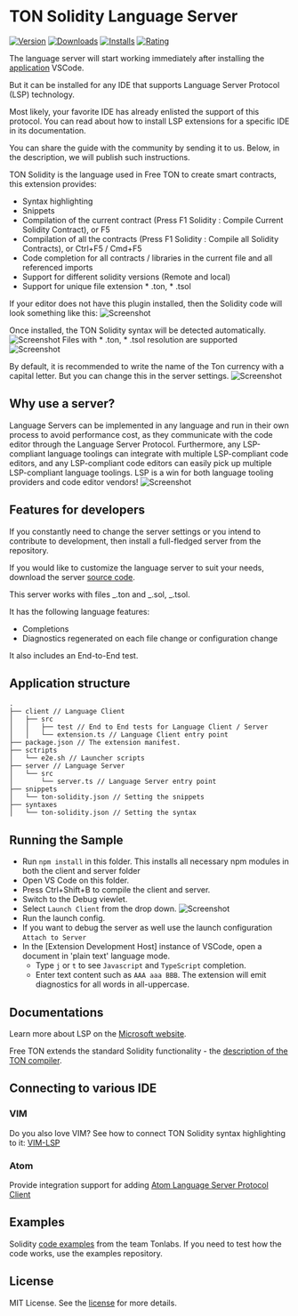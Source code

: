# TON Solidity Language Server

[![Version](https://vsmarketplacebadge.apphb.com/version/Timuchen.ton-solidity-language-server-bundle.svg)](https://marketplace.visualstudio.com/items?itemName=Timuchen.ton-solidity-language-server-bundle) [![Downloads](https://vsmarketplacebadge.apphb.com/downloads/Timuchen.ton-solidity-language-server-bundle.svg)](https://marketplace.visualstudio.com/items?itemName=Timuchen.ton-solidity-language-server-bundle) [![Installs](https://vsmarketplacebadge.apphb.com/installs/Timuchen.ton-solidity-language-server-bundle.svg)](https://marketplace.visualstudio.com/items?itemName=Timuchen.ton-solidity-language-server-bundle) [![Rating](https://vsmarketplacebadge.apphb.com/rating-star/Timuchen.ton-solidity-language-server-bundle.svg)](https://marketplace.visualstudio.com/items?itemName=Timuchen.ton-solidity-language-server-bundle#review-details)

The language server will start working immediately after installing the [application](https://marketplace.visualstudio.com/items?itemName=Timuchen.ton-solidity-language-server-bundle&ssr=false#overview) VSCode.

But it can be installed for any IDE that supports Language Server Protocol (LSP) technology.

Most likely, your favorite IDE has already enlisted the support of this protocol. You can read about how to install LSP extensions for a specific IDE in its documentation.

You can share the guide with the community by sending it to us. Below, in the description, we will publish such instructions.

TON Solidity is the language used in Free TON to create smart contracts, this extension provides:

- Syntax highlighting
- Snippets
- Compilation of the current contract (Press F1 Solidity : Compile Current Solidity Contract), or F5
- Compilation of all the contracts (Press F1 Solidity : Compile all Solidity Contracts), or Ctrl+F5 / Cmd+F5
- Code completion for all contracts / libraries in the current file and all referenced imports
- Support for different solidity versions (Remote and local)
- Support for unique file extension \* .ton, \* .tsol

If your editor does not have this plugin installed, then the Solidity code will look something like this:
![Screenshot](screenshots/1.png)

Once installed, the TON Solidity syntax will be detected automatically.
![Screenshot](screenshots/2.png)
Files with \* .ton, \* .tsol resolution are supported
![Screenshot](screenshots/3.png)

By default, it is recommended to write the name of the Ton currency with a capital letter. But you can change this in the server settings.
![Screenshot](screenshots/4.png)

## Why use a server?

Language Servers can be implemented in any language and run in their own process to avoid performance cost, as they communicate with the code editor through the Language Server Protocol. Furthermore, any LSP-compliant language toolings can integrate with multiple LSP-compliant code editors, and any LSP-compliant code editors can easily pick up multiple LSP-compliant language toolings. LSP is a win for both language tooling providers and code editor vendors!
![Screenshot](screenshots/5.png)

## Features for developers

If you constantly need to change the server settings or you intend to contribute to development, then install a full-fledged server from the repository.

If you would like to customize the language server to suit your needs, download the server [source code](https://github.com/Timuchen/ton-solidity-language-server).

This server works with files _.ton and _.sol, \_.tsol.

It has the following language features:

- Completions
- Diagnostics regenerated on each file change or configuration change

It also includes an End-to-End test.

## Application structure

```
.
├── client // Language Client
│   ├── src
│   │   ├── test // End to End tests for Language Client / Server
│   │   └── extension.ts // Language Client entry point
├── package.json // The extension manifest.
├── sctripts
│   └── e2e.sh // Launcher scripts
├── server // Language Server
│   └── src
│       └── server.ts // Language Server entry point
├── snippets
│   └── ton-solidity.json // Setting the snippets
├── syntaxes
│   └── ton-solidity.json // Setting the syntax
```

## Running the Sample

- Run `npm install` in this folder. This installs all necessary npm modules in both the client and server folder
- Open VS Code on this folder.
- Press Ctrl+Shift+B to compile the client and server.
- Switch to the Debug viewlet.
- Select `Launch Client` from the drop down.
  ![Screenshot](screenshots/6.png)
- Run the launch config.
- If you want to debug the server as well use the launch configuration `Attach to Server`
- In the [Extension Development Host] instance of VSCode, open a document in 'plain text' language mode.
  - Type `j` or `t` to see `Javascript` and `TypeScript` completion.
  - Enter text content such as `AAA aaa BBB`. The extension will emit diagnostics for all words in all-uppercase.

## Documentations

Learn more about LSP on the [Microsoft website](https://code.visualstudio.com/api/language-extensions/language-server-extension-guide).

Free TON extends the standard Solidity functionality - the [description of the TON compiler](https://github.com/tonlabs/TON-Solidity-Compiler/blob/master/API.md#special-contract-functions).

## Connecting to various IDE

### VIM

Do you also love VIM? See how to connect TON Solidity syntax highlighting to it:
[VIM-LSP](https://github.com/prabirshrestha/vim-lsp)

### Atom

Provide integration support for adding [Atom Language Server Protocol Client](https://github.com/atom-community/atom-languageclient)

## Examples

Solidity [code examples](https://github.com/tonlabs/samples/tree/master/solidity) from the team Tonlabs.
If you need to test how the code works, use the examples repository.

## License

MIT License. See the [license](LICENSE.md) for more details.
